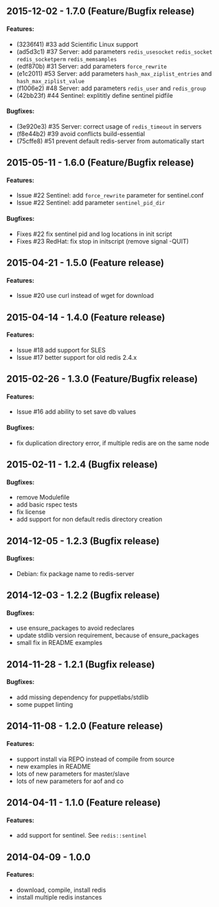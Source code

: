 ## 2015-12-02 - 1.7.0 (Feature/Bugfix release)

#### Features:

- (3236f41) #33 add Scientific Linux support
- (ad5d3c1) #37 Server: add parameters `redis_usesocket` `redis_socket` `redis_socketperm` `redis_memsamples`
- (edf870b) #31 Server: add parameters `force_rewrite`
- (e1c2011) #53 Server: add parameters `hash_max_ziplist_entries` and `hash_max_ziplist_value`
- (f1006e2) #48 Server: add parameters `redis_user` and `redis_group`
- (42bb23f) #44 Sentinel: explititly define sentinel pidfile

#### Bugfixes:

- (3e920e3) #35 Server: correct usage of `redis_timeout` in servers
- (f8e44b2) #39 avoid conflicts build-essential
- (75cffe8) #51 prevent default redis-server from automatically start


## 2015-05-11 - 1.6.0 (Feature/Bugfix release)

#### Features:

- Issue #22 Sentinel: add `force_rewrite` parameter for sentinel.conf
- Issue #22 Sentinel: add parameter `sentinel_pid_dir`

#### Bugfixes:

- Fixes #22 fix sentinel pid and log locations in init script
- Fixes #23 RedHat: fix stop in initscript (remove signal -QUIT)

## 2015-04-21 - 1.5.0 (Feature release)

#### Features:

- Issue #20 use curl instead of wget for download

## 2015-04-14 - 1.4.0 (Feature release)

#### Features:

- Issue #18 add support for SLES
- Issue #17 better support for old redis 2.4.x

## 2015-02-26 - 1.3.0 (Feature/Bugfix release)

#### Features:

- Issue #16 add ability to set save db values

#### Bugfixes:

- fix duplication directory error, if multiple redis are on the same node

## 2015-02-11 - 1.2.4 (Bugfix release)

#### Bugfixes:

- remove Modulefile
- add basic rspec tests
- fix license
- add support for non default redis directory creation

## 2014-12-05 - 1.2.3 (Bugfix release)

#### Bugfixes:

- Debian: fix package name to redis-server

## 2014-12-03 - 1.2.2 (Bugfix release)

#### Bugfixes:

- use ensure_packages to avoid redeclares
- update stdlib version requirement, because of ensure_packages
- small fix in README examples

## 2014-11-28 - 1.2.1 (Bugfix release)

#### Bugfixes:

- add missing dependency for puppetlabs/stdlib
- some puppet linting

## 2014-11-08 - 1.2.0 (Feature release)

#### Features:

- support install via REPO instead of compile from source
- new examples in README
- lots of new parameters for master/slave
- lots of new parameters for aof and co

## 2014-04-11 - 1.1.0 (Feature release)

#### Features:

- add support for sentinel. See `redis::sentinel`

## 2014-04-09 - 1.0.0

#### Features:

- download, compile, install redis
- install multiple redis instances

